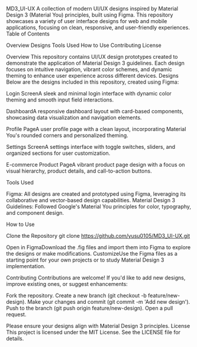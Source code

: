MD3_UI-UX
A collection of modern UI/UX designs inspired by Material Design 3 (Material You) principles, built using Figma. This repository showcases a variety of user interface designs for web and mobile applications, focusing on clean, responsive, and user-friendly experiences.
Table of Contents

Overview
Designs
Tools Used
How to Use
Contributing
License

Overview
This repository contains UI/UX design prototypes created to demonstrate the application of Material Design 3 guidelines. Each design focuses on intuitive navigation, vibrant color schemes, and dynamic theming to enhance user experience across different devices.
Designs
Below are the designs included in this repository, created using Figma:

Login ScreenA sleek and minimal login interface with dynamic color theming and smooth input field interactions.

DashboardA responsive dashboard layout with card-based components, showcasing data visualization and navigation elements.

Profile PageA user profile page with a clean layout, incorporating Material You's rounded corners and personalized theming.

Settings ScreenA settings interface with toggle switches, sliders, and organized sections for user customization.

E-commerce Product PageA vibrant product page design with a focus on visual hierarchy, product details, and call-to-action buttons.


Tools Used

Figma: All designs are created and prototyped using Figma, leveraging its collaborative and vector-based design capabilities.
Material Design 3 Guidelines: Followed Google's Material You principles for color, typography, and component design.

How to Use

Clone the Repository  git clone https://github.com/yusu0105/MD3_UI-UX.git


Open in FigmaDownload the .fig files and import them into Figma to explore the designs or make modifications.
CustomizeUse the Figma files as a starting point for your own projects or to study Material Design 3 implementation.

Contributing
Contributions are welcome! If you'd like to add new designs, improve existing ones, or suggest enhancements:

Fork the repository.
Create a new branch (git checkout -b feature/new-design).
Make your changes and commit (git commit -m 'Add new design').
Push to the branch (git push origin feature/new-design).
Open a pull request.

Please ensure your designs align with Material Design 3 principles.
License
This project is licensed under the MIT License. See the LICENSE file for details.
